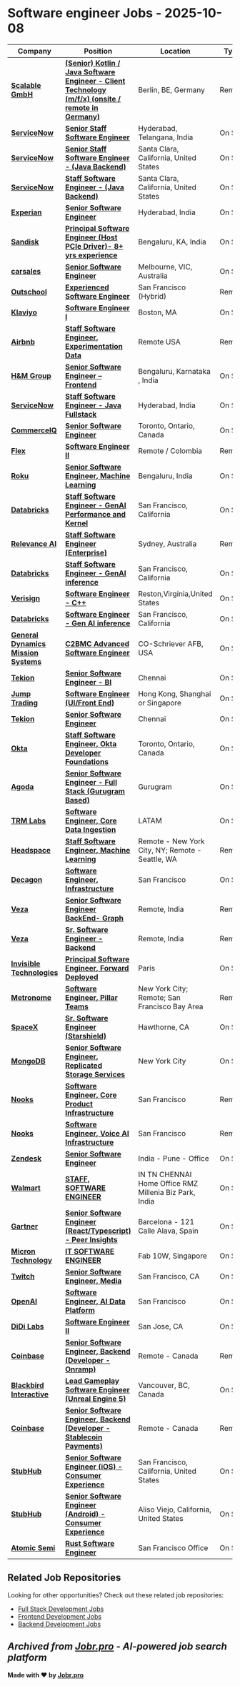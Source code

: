 # Software engineer Jobs - 2025-10-08

| Company | Position | Location | Type | Date |
| ------- | -------- | -------- | ---- | ------ |
| **[Scalable GmbH](https://de.scalable.capital)** | **[(Senior) Kotlin / Java Software Engineer - Client Technology (m/f/x) (onsite / remote in Germany)](https://jobr.pro/job/29590611/senior-kotlin-java-software-engineer-client-technology-mfx-onsite-remote-in-germany?utm_source=github&utm_medium=repo&utm_campaign=github-software-engineering-jobs)** | Berlin, BE, Germany | Remote | Oct 08 |
| **[ServiceNow](https://www.servicenow.com)** | **[Senior Staff Software Engineer](https://jobr.pro/job/29589433/senior-staff-software-engineer?utm_source=github&utm_medium=repo&utm_campaign=github-software-engineering-jobs)** | Hyderabad, Telangana, India | On Site | Oct 08 |
| **[ServiceNow](https://www.servicenow.com)** | **[Senior Staff Software Engineer - (Java Backend)](https://jobr.pro/job/29589435/senior-staff-software-engineer-java-backend?utm_source=github&utm_medium=repo&utm_campaign=github-software-engineering-jobs)** | Santa Clara, California, United States | On Site | Oct 08 |
| **[ServiceNow](https://www.servicenow.com)** | **[Staff Software Engineer - (Java Backend)](https://jobr.pro/job/29589436/staff-software-engineer-java-backend?utm_source=github&utm_medium=repo&utm_campaign=github-software-engineering-jobs)** | Santa Clara, California, United States | On Site | Oct 08 |
| **[Experian](https://www.experian.com/)** | **[Senior Software Engineer](https://jobr.pro/job/29582101/senior-software-engineer?utm_source=github&utm_medium=repo&utm_campaign=github-software-engineering-jobs)** | Hyderabad, India | On Site | Oct 08 |
| **[Sandisk](https://www.sandisk.com/)** | **[Principal Software Engineer (Host PCIe Driver)- 8+ yrs experience](https://jobr.pro/job/29581679/principal-software-engineer-host-pcie-driver-8-yrs-experience?utm_source=github&utm_medium=repo&utm_campaign=github-software-engineering-jobs)** | Bengaluru, KA, India | On Site | Oct 08 |
| **[carsales](https://www.carsales.com.au)** | **[Senior Software Engineer](https://jobr.pro/job/29578865/senior-software-engineer?utm_source=github&utm_medium=repo&utm_campaign=github-software-engineering-jobs)** | Melbourne, VIC, Australia | On Site | Oct 08 |
| **[Outschool](https://outschool.com/)** | **[Experienced Software Engineer](https://jobr.pro/job/29575075/experienced-software-engineer?utm_source=github&utm_medium=repo&utm_campaign=github-software-engineering-jobs)** | San Francisco (Hybrid) | Remote | Oct 08 |
| **[Klaviyo](https://www.klaviyo.com/)** | **[Software Engineer I](https://jobr.pro/job/29587343/software-engineer-i?utm_source=github&utm_medium=repo&utm_campaign=github-software-engineering-jobs)** | Boston, MA | On Site | Oct 08 |
| **[Airbnb](https://www.airbnb.com/)** | **[Staff Software Engineer, Experimentation Data](https://jobr.pro/job/29575466/staff-software-engineer-experimentation-data?utm_source=github&utm_medium=repo&utm_campaign=github-software-engineering-jobs)** | Remote USA | Remote | Oct 08 |
| **[H&M Group](https://hmgroup.com/)** | **[Senior Software Engineer – Frontend](https://jobr.pro/job/29593135/senior-software-engineer-frontend?utm_source=github&utm_medium=repo&utm_campaign=github-software-engineering-jobs)** | Bengaluru, Karnataka , India | On Site | Oct 08 |
| **[ServiceNow](https://www.servicenow.com)** | **[Staff Software Engineer - Java Fullstack](https://jobr.pro/job/29589442/staff-software-engineer-java-fullstack?utm_source=github&utm_medium=repo&utm_campaign=github-software-engineering-jobs)** | Hyderabad, India | On Site | Oct 08 |
| **[CommerceIQ](https://commerceiq.ai/)** | **[Senior Software Engineer](https://jobr.pro/job/29580103/senior-software-engineer?utm_source=github&utm_medium=repo&utm_campaign=github-software-engineering-jobs)** | Toronto, Ontario, Canada | On Site | Oct 08 |
| **[Flex](https://flex.one/)** | **[Software Engineer II](https://jobr.pro/job/29575144/software-engineer-ii?utm_source=github&utm_medium=repo&utm_campaign=github-software-engineering-jobs)** | Remote / Colombia | Remote | Oct 08 |
| **[Roku](https://www.weareroku.com/)** | **[Senior Software Engineer, Machine Learning](https://jobr.pro/job/29577345/senior-software-engineer-machine-learning?utm_source=github&utm_medium=repo&utm_campaign=github-software-engineering-jobs)** | Bengaluru, India | On Site | Oct 08 |
| **[Databricks](https://www.databricks.com/)** | **[Staff Software Engineer - GenAI Performance and Kernel](https://jobr.pro/job/29574115/staff-software-engineer-genai-performance-and-kernel?utm_source=github&utm_medium=repo&utm_campaign=github-software-engineering-jobs)** | San Francisco, California | On Site | Oct 08 |
| **[Relevance AI](https://relevanceai.com/)** | **[Staff Software Engineer (Enterprise)](https://jobr.pro/job/29578201/staff-software-engineer-enterprise?utm_source=github&utm_medium=repo&utm_campaign=github-software-engineering-jobs)** | Sydney, Australia | Remote | Oct 08 |
| **[Databricks](https://www.databricks.com/)** | **[Staff Software Engineer - GenAI inference](https://jobr.pro/job/29574114/staff-software-engineer-genai-inference?utm_source=github&utm_medium=repo&utm_campaign=github-software-engineering-jobs)** | San Francisco, California | On Site | Oct 08 |
| **[Verisign](https://www.verisign.com/)** | **[Software Engineer - C++](https://jobr.pro/job/29581023/software-engineer-c?utm_source=github&utm_medium=repo&utm_campaign=github-software-engineering-jobs)** | Reston,Virginia,United States | On Site | Oct 08 |
| **[Databricks](https://www.databricks.com/)** | **[Software Engineer - Gen AI inference](https://jobr.pro/job/29574108/software-engineer-gen-ai-inference?utm_source=github&utm_medium=repo&utm_campaign=github-software-engineering-jobs)** | San Francisco, California | On Site | Oct 08 |
| **[General Dynamics Mission Systems](https://gdmissionsystems.com/)** | **[C2BMC Advanced Software Engineer](https://jobr.pro/job/29580217/c2bmc-advanced-software-engineer?utm_source=github&utm_medium=repo&utm_campaign=github-software-engineering-jobs)** | CO-Schriever AFB, USA | On Site | Oct 08 |
| **[Tekion](https://tekion.com/)** | **[Senior Software Engineer - BI](https://jobr.pro/job/29572282/senior-software-engineer-bi?utm_source=github&utm_medium=repo&utm_campaign=github-software-engineering-jobs)** | Chennai | On Site | Oct 08 |
| **[Jump Trading](https://www.jumptrading.com/)** | **[Software Engineer (UI/Front End)](https://jobr.pro/job/29577565/software-engineer-uifront-end?utm_source=github&utm_medium=repo&utm_campaign=github-software-engineering-jobs)** | Hong Kong, Shanghai or Singapore | On Site | Oct 08 |
| **[Tekion](https://tekion.com/)** | **[Senior Software Engineer](https://jobr.pro/job/29572281/senior-software-engineer?utm_source=github&utm_medium=repo&utm_campaign=github-software-engineering-jobs)** | Chennai | On Site | Oct 08 |
| **[Okta](https://www.okta.com)** | **[Staff Software Engineer, Okta Developer Foundations](https://jobr.pro/job/29571988/staff-software-engineer-okta-developer-foundations?utm_source=github&utm_medium=repo&utm_campaign=github-software-engineering-jobs)** | Toronto, Ontario, Canada | On Site | Oct 08 |
| **[Agoda](https://www.agoda.com/)** | **[Senior Software Engineer - Full Stack (Gurugram Based)](https://jobr.pro/job/29570709/senior-software-engineer-full-stack-gurugram-based?utm_source=github&utm_medium=repo&utm_campaign=github-software-engineering-jobs)** | Gurugram | On Site | Oct 08 |
| **[TRM Labs](https://www.trmlabs.com/)** | **[Software Engineer, Core Data Ingestion](https://jobr.pro/job/29580235/software-engineer-core-data-ingestion?utm_source=github&utm_medium=repo&utm_campaign=github-software-engineering-jobs)** | LATAM | On Site | Oct 08 |
| **[Headspace](https://headspace.com)** | **[Staff Software Engineer, Machine Learning](https://jobr.pro/job/29578357/staff-software-engineer-machine-learning?utm_source=github&utm_medium=repo&utm_campaign=github-software-engineering-jobs)** | Remote - New York City, NY; Remote - Seattle, WA | Remote | Oct 08 |
| **[Decagon](https://decagon.ai/)** | **[Software Engineer, Infrastructure](https://jobr.pro/job/29578778/software-engineer-infrastructure?utm_source=github&utm_medium=repo&utm_campaign=github-software-engineering-jobs)** | San Francisco | On Site | Oct 08 |
| **[Veza](https://www.veza.com/)** | **[Senior Software Engineer BackEnd- Graph](https://jobr.pro/job/29570510/senior-software-engineer-backend-graph?utm_source=github&utm_medium=repo&utm_campaign=github-software-engineering-jobs)** | Remote, India | Remote | Oct 08 |
| **[Veza](https://www.veza.com/)** | **[Sr. Software Engineer - Backend](https://jobr.pro/job/29570516/sr-software-engineer-backend?utm_source=github&utm_medium=repo&utm_campaign=github-software-engineering-jobs)** | Remote, India | Remote | Oct 08 |
| **[Invisible Technologies](https://www.invisible.co/)** | **[Principal Software Engineer, Forward Deployed](https://jobr.pro/job/29574353/principal-software-engineer-forward-deployed?utm_source=github&utm_medium=repo&utm_campaign=github-software-engineering-jobs)** | Paris | On Site | Oct 08 |
| **[Metronome](https://metronome.com/)** | **[Software Engineer, Pillar Teams](https://jobr.pro/job/29577619/software-engineer-pillar-teams?utm_source=github&utm_medium=repo&utm_campaign=github-software-engineering-jobs)** | New York City; Remote; San Francisco Bay Area | Remote | Oct 08 |
| **[SpaceX](https://www.spacex.com/)** | **[Sr. Software Engineer (Starshield)](https://jobr.pro/job/29572533/sr-software-engineer-starshield?utm_source=github&utm_medium=repo&utm_campaign=github-software-engineering-jobs)** | Hawthorne, CA | On Site | Oct 08 |
| **[MongoDB](https://www.mongodb.com/)** | **[Senior Software Engineer, Replicated Storage Services](https://jobr.pro/job/29587513/senior-software-engineer-replicated-storage-services?utm_source=github&utm_medium=repo&utm_campaign=github-software-engineering-jobs)** | New York City | On Site | Oct 08 |
| **[Nooks](https://www.nooks.ai/)** | **[Software Engineer, Core Product Infrastructure](https://jobr.pro/job/29580162/software-engineer-core-product-infrastructure?utm_source=github&utm_medium=repo&utm_campaign=github-software-engineering-jobs)** | San Francisco | Remote | Oct 08 |
| **[Nooks](https://www.nooks.ai/)** | **[Software Engineer, Voice AI Infrastructure](https://jobr.pro/job/29580161/software-engineer-voice-ai-infrastructure?utm_source=github&utm_medium=repo&utm_campaign=github-software-engineering-jobs)** | San Francisco | Remote | Oct 08 |
| **[Zendesk](https://www.zendesk.com)** | **[Senior Software Engineer](https://jobr.pro/job/29555734/senior-software-engineer?utm_source=github&utm_medium=repo&utm_campaign=github-software-engineering-jobs)** | India - Pune - Office | On Site | Oct 08 |
| **[Walmart](https://careers.walmart.com/)** | **[STAFF, SOFTWARE ENGINEER](https://jobr.pro/job/29570680/staff-software-engineer?utm_source=github&utm_medium=repo&utm_campaign=github-software-engineering-jobs)** | IN TN CHENNAI Home Office RMZ Millenia Biz Park, India | On Site | Oct 08 |
| **[Gartner](https://www.gartner.com/)** | **[Senior Software Engineer (React/Typescript) - Peer Insights](https://jobr.pro/job/29570507/senior-software-engineer-reacttypescript-peer-insights?utm_source=github&utm_medium=repo&utm_campaign=github-software-engineering-jobs)** | Barcelona - 121 Calle Alava, Spain | On Site | Oct 08 |
| **[Micron Technology](https://www.micron.com/)** | **[IT SOFTWARE ENGINEER](https://jobr.pro/job/29570188/it-software-engineer?utm_source=github&utm_medium=repo&utm_campaign=github-software-engineering-jobs)** | Fab 10W, Singapore | On Site | Oct 08 |
| **[Twitch](https://www.twitch.tv/)** | **[Senior Software Engineer, Media](https://jobr.pro/job/29571120/senior-software-engineer-media?utm_source=github&utm_medium=repo&utm_campaign=github-software-engineering-jobs)** | San Francisco, CA | On Site | Oct 07 |
| **[OpenAI](https://openai.com/)** | **[Software Engineer, AI Data Platform](https://jobr.pro/job/29580273/software-engineer-ai-data-platform?utm_source=github&utm_medium=repo&utm_campaign=github-software-engineering-jobs)** | San Francisco | On Site | Oct 07 |
| **[DiDi Labs](https://www.didiglobal.com/)** | **[Software Engineer II](https://jobr.pro/job/29587234/software-engineer-ii?utm_source=github&utm_medium=repo&utm_campaign=github-software-engineering-jobs)** | San Jose, CA | On Site | Oct 07 |
| **[Coinbase](https://www.coinbase.com/)** | **[Senior Software Engineer, Backend (Developer - Onramp)](https://jobr.pro/job/29575810/senior-software-engineer-backend-developer-onramp?utm_source=github&utm_medium=repo&utm_campaign=github-software-engineering-jobs)** | Remote - Canada | Remote | Oct 07 |
| **[Blackbird Interactive](https://blackbirdinteractive.com/)** | **[Lead Gameplay Software Engineer (Unreal Engine 5)](https://jobr.pro/job/29575516/lead-gameplay-software-engineer-unreal-engine-5?utm_source=github&utm_medium=repo&utm_campaign=github-software-engineering-jobs)** | Vancouver, BC, Canada | On Site | Oct 07 |
| **[Coinbase](https://www.coinbase.com/)** | **[Senior Software Engineer, Backend (Developer - Stablecoin Payments)](https://jobr.pro/job/29575812/senior-software-engineer-backend-developer-stablecoin-payments?utm_source=github&utm_medium=repo&utm_campaign=github-software-engineering-jobs)** | Remote - Canada | Remote | Oct 07 |
| **[StubHub](https://www.stubhub.com/)** | **[Senior Software Engineer (iOS) - Consumer Experience](https://jobr.pro/job/29574141/senior-software-engineer-ios-consumer-experience?utm_source=github&utm_medium=repo&utm_campaign=github-software-engineering-jobs)** | San Francisco, California, United States | On Site | Oct 07 |
| **[StubHub](https://www.stubhub.com/)** | **[Senior Software Engineer (Android) - Consumer Experience](https://jobr.pro/job/29574131/senior-software-engineer-android-consumer-experience?utm_source=github&utm_medium=repo&utm_campaign=github-software-engineering-jobs)** | Aliso Viejo, California, United States | On Site | Oct 07 |
| **[Atomic Semi](https://atomicsemi.com/)** | **[Rust Software Engineer](https://jobr.pro/job/29578213/rust-software-engineer?utm_source=github&utm_medium=repo&utm_campaign=github-software-engineering-jobs)** | San Francisco Office | On Site | Oct 07 |

## Related Job Repositories

Looking for other opportunities? Check out these related job repositories:

- [Full Stack Development Jobs](https://github.com/jobs-jobr-pro/Full-Stack-Development-Jobs)
- [Frontend Development Jobs](https://github.com/jobs-jobr-pro/Frontend-Development-Jobs)
- [Backend Development Jobs](https://github.com/jobs-jobr-pro/Backend-Development-Jobs)



*Archived from [Jobr.pro](https://jobr.pro?utm_source=github&utm_medium=repo&utm_campaign=github-software-engineering-jobs) - AI-powered job search platform*
---

**Made with ❤️ by [Jobr.pro](https://jobr.pro?utm_source=github&utm_medium=repo&utm_campaign=github-software-engineering-jobs)**